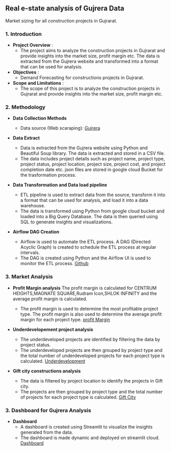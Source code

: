 
## Real e-state analysis of Gujrera Data
Market sizing for all construction projects in Gujrarat.

### 1. Introduction
- **Project Overview** :
    - The project aims to analyze the construction projects in Gujrarat and provide insights into the market size, profit margin etc. The data is extracted from the Gujrera website and transformed into a format that can be used for analysis.
- **Objectives** :
    - Demand Forecasting for constructions projects in Gujrarat.
- **Scope and Limitations** : 
    - The scope of this project is to analyze the construction projects in Gujrarat and provide insights into the market size, profit margin etc.

### 2. Methodology
- **Data Collection Methods**
   - Data source (Web scaraping): [Gujrera](https://gujrera.gujarat.gov.in/)

- **Data Extract**
    - Data is extracted from the Gujrera website using Python and Beautiful Soup library. The data is extracted  and stored in a CSV file. 
    - The data includes project details such as project name, project type, project status, project location, project size, project cost, and project completion date etc. json files are stored in google cloud Bucket for the trasformation process.

- **Data Transformation and Data load pipeline**
    - ETL pipeline is used to extract data from the source, transform it into a format that can be used for analysis, and load it into a data warehouse. 
    - The data is transformed using Python from google cloud bucket and loaded into a Big Query Database. The data is then queried using SQL to generate insights and visualizations.
    

- **Airflow DAG Creation**
    - Airflow is used to automate the ETL process. A DAG (Directed Acyclic Graph) is created to schedule the ETL process at regular intervals. 
    - The DAG is created using Python and the Airflow UI is used to monitor the ETL process.
    [Github](https://github.com/QAVentures/Gujrera-ETL.git)


### 3. Market Analysis

- **Profit Margin analysis**
     The profit margin is calculated for CENTRUM HEIGHTS,MAGNATE SQUARE,Rudram Icon,SHLOK INFINITY and the average profit margin is calculated. 
     - The profit margin is used to determine the most profitable project type. The profit margin is also used to determine the average profit margin for each project type.
    [profit Margin](https://docs.google.com/spreadsheets/d/1iOyhlXYo3G5Kh2om8exP8Ma--Jo9QZfiimtGlQMjGOk/edit?usp=sharing)


- **Underdevelopement project analysis**
    - The underdeveloped projects are identified by filtering the data by project status. 
    - The underdeveloped projects are then grouped by project type and the total number of underdeveloped projects for each project type is calculated.
    [Underdevelopment](https://docs.google.com/spreadsheets/d/1kuQrR_E996tftl4r4in-7fk_-G1dh57rR4bU9ckeL1c/edit?usp=sharing)

- **Gift city constructions analysis**
    - The data is filtered by project location to identify the projects in Gift city. 
    - The projects are then grouped by project type and the total number of projects for each project type is calculated.
    [Gift City](https://docs.google.com/spreadsheets/d/1GivZBFlTMx0hIRdcI0ttp6YpqWgKwDtUQBVN8dC7h9Y/edit?usp=sharing)


### 3. Dashboard for Gujrera Analysis
- **Dashboard**
    - A dashboard is created using Streamlit to visualize the insights generated from the data.
    - The dashboard is made dynamic and deployed on streamlit cloud. 
    [Dashboard](https://gujera-analysis.streamlit.app/)
 




